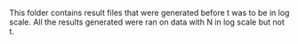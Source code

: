 This folder contains result files that were generated before t was to be in log scale.
All the results generated were ran on data with N in log scale but not t.